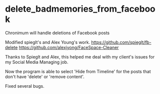 # delete_badmemories_from_facebook
Chronimum will handle deletions of Facebook posts

Modified spieglt's and Alex Young's work.
https://github.com/spieglt/fb-delete
https://github.com/alexjyong/FaceSpace-Cleaner

Thanks to Spieglt and Alex, this helped me deal with my client's issues for my Social Media Managing job.

Now the program is able to select 'Hide from Timeline' for the posts that don't have 'delete' or 'remove content'.

Fixed several bugs.
